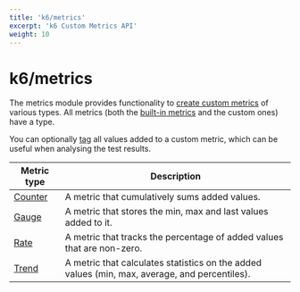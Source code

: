 ```yaml
---
title: 'k6/metrics'
excerpt: 'k6 Custom Metrics API'
weight: 10
---
```


# k6/metrics

The metrics module provides functionality to [create custom metrics](/docs/k6/<K6_VERSION>/using-k6/metrics/create-custom-metrics) of various types.
All metrics (both the [built-in metrics](/docs/k6/<K6_VERSION>/using-k6/metrics/reference) and the custom ones) have a type.

You can optionally [tag](/docs/k6/<K6_VERSION>/using-k6/tags-and-groups) all values added to a custom metric, which can be useful when analysing the test results.

| Metric type                                                            | Description                                                                                   |
| ---------------------------------------------------------------------- | --------------------------------------------------------------------------------------------- |
| [Counter](/docs/k6/<K6_VERSION>/javascript-api/k6-metrics/counter) | A metric that cumulatively sums added values.                                                 |
| [Gauge](/docs/k6/<K6_VERSION>/javascript-api/k6-metrics/gauge)     | A metric that stores the min, max and last values added to it.                                |
| [Rate](/docs/k6/<K6_VERSION>/javascript-api/k6-metrics/rate)       | A metric that tracks the percentage of added values that are non-zero.                        |
| [Trend](/docs/k6/<K6_VERSION>/javascript-api/k6-metrics/trend)     | A metric that calculates statistics on the added values (min, max, average, and percentiles). |

